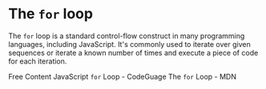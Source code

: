 # The `for` loop

The `for` loop is a standard control-flow construct in many programming languages, including JavaScript. It's commonly used to iterate over given sequences or iterate a known number of times and execute a piece of code for each iteration.

<ResourceGroupTitle>Free Content</ResourceGroupTitle>
<BadgeLink colorScheme='yellow' badgeText='Read' href='https://www.codeguage.com/courses/js/loops-for-loop'>JavaScript `for` Loop - CodeGuage</BadgeLink>
<BadgeLink colorScheme='yellow' badgeText='Read' href='https://developer.mozilla.org/en-US/docs/Web/JavaScript/Reference/Statements/for'>The `for` Loop - MDN</BadgeLink>
